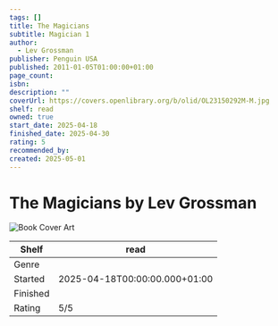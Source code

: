 ```yaml
---
tags: []
title: The Magicians
subtitle: Magician 1
author:
  - Lev Grossman
publisher: Penguin USA
published: 2011-01-05T01:00:00+01:00
page_count: 
isbn: 
description: ""
coverUrl: https://covers.openlibrary.org/b/olid/OL23150292M-M.jpg
shelf: read
owned: true
start_date: 2025-04-18
finished_date: 2025-04-30
rating: 5
recommended_by: 
created: 2025-05-01
---
```


# The Magicians by Lev Grossman

![Book Cover Art](https://covers.openlibrary.org/b/olid/OL23150292M-M.jpg)

| Shelf | read |
| --- | --- |
| Genre |  |
| Started | 2025-04-18T00:00:00.000+01:00 |
| Finished |  |
| Rating | 5/5 |

